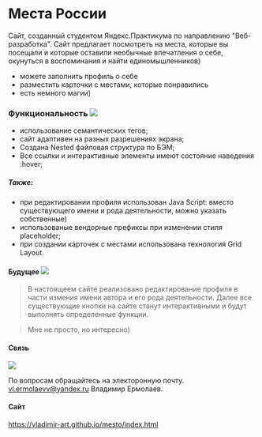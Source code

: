 # Места России

Сайт, созданный студентом Яндекс.Практикума по направлению "Веб-разработка".
Сайт предлагает посмотреть на места, которые вы посещали и которые оставили необычные впечатления о себе, окунуться в воспоминания и найти единомышленников)

  - можете заполнить профиль о себе
  - разместить карточки с местами, которые понравились
  - есть немного магии)

### Функциональность ![](https://sun9-38.userapi.com/c637920/v637920922/1d97f/2bTkz5lzWeo.jpg?ava=1)

  - использование семантических тегов;
  - сайт адаптивен на разных разрешениях экрана;
  - Создана Nested файловая структура по БЭМ;
  - Все ссылки и интерактивные элементы имеют состояние наведения :hover;

##### Также:
  - при редактировании профиля использован Java Script: вместо существующего имени и рода деятельности, можно указать собственные)
  - использованые вендорные префиксы при изменении стиля placeholder;
  - при создании карточек с местами использована технология Grid Layout.

#### Будущее ![](https://pp.userapi.com/c837135/v837135774/31c1f/68UUJObAO5A.jpg?ava=1)

>В настоящеем сайте реализовано редактирование
>профиля в части измения имени автора и его рода
>деятельности. Далее все существующие кнопки
>на сайте станут интерактивными и будут выполнять
>определенные функции.

>Мне не просто, но интересно)

#### Связь
![](https://www.hi-target.kiev.ua/wp-content/uploads/2017/04/network.png)

По вопросам обращайтесь на электоронную почту.
vl.ermolaevv@yandex.ru Владимир Ермолаев.

#### Сайт
 https://vladimir-art.github.io/mesto/index.html
